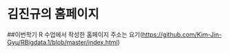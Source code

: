 # 김진규의 홈페이지
##이번학기 R 수업에서 작성한 홈페이지
주소는 요기(https://github.com/Kim-Jin-Gyu/RBigdata.1/blob/master/index.html)
